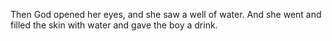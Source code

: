 Then God opened her eyes, and she saw a well of water. And she went and filled the skin with water and gave the boy a drink.
